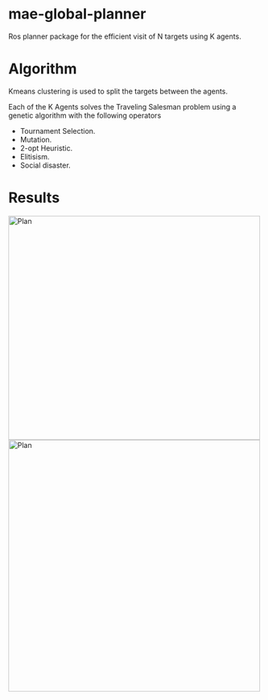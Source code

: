 # mae-global-planner
Ros planner package for the efficient visit of N targets using K agents. 

# Algorithm
Kmeans clustering is used to split the targets between the agents.

Each of the K Agents solves the Traveling Salesman problem using a genetic algorithm with the following operators 
  - Tournament Selection.
  - Mutation.
  - 2-opt Heuristic.
  - Elitisism.
  - Social disaster.

  

# Results

<p float="left">
  
  <img src="https://user-images.githubusercontent.com/42519053/191318340-c194b1b0-6564-4121-a59c-55ae21bf1eec.png" alt="Plan" width="500" height="445"/>


 <img src="https://user-images.githubusercontent.com/42519053/191318398-3633ad8a-1b0e-4bca-b2b3-cc2a16b1061a.png" alt="Plan" width="500"/>

</p>

